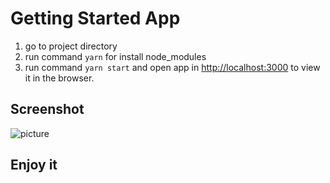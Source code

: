 # Getting Started App
1. go to project directory
2. run command `yarn` for install node_modules
3. run command `yarn start` and open app in [http://localhost:3000](http://localhost:3000) to view it in the browser.

## Screenshot
![picture](/screenshot.png)


## Enjoy it

